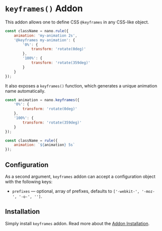 # `keyframes()` Addon

This addon allows one to define CSS `@keyframes` in any CSS-like object.

```js
const className = nano.rule({
    animation: 'my-animation 2s',
    '@keyframes my-animation': {
        '0%': {
            transform: 'rotate(0deg)'
        },
        '100%': {
            transform: 'rotate(359deg)'
        }
    }
});
```

It also exposes a `keyframes()` function, which generates a unique animation name automatically.

```js
const animation = nano.keyframes({
    '0%': {
        transform: 'rotate(0deg)'
    },
    '100%': {
        transform: 'rotate(359deg)'
    }
});

const className = rule({
    animation: `${animation} 5s`
});
```


## Configuration

As a second argument, `keyframes` addon can accept a configuration object with the following keys:

- `prefixes` &mdash; optional, array of prefixes, defaults to `['-webkit-', '-moz-', '-o-', '']`.


## Installation

Simply install `keyframes` addon. Read more about the [Addon Installation](./Addons.md#addon-installation).